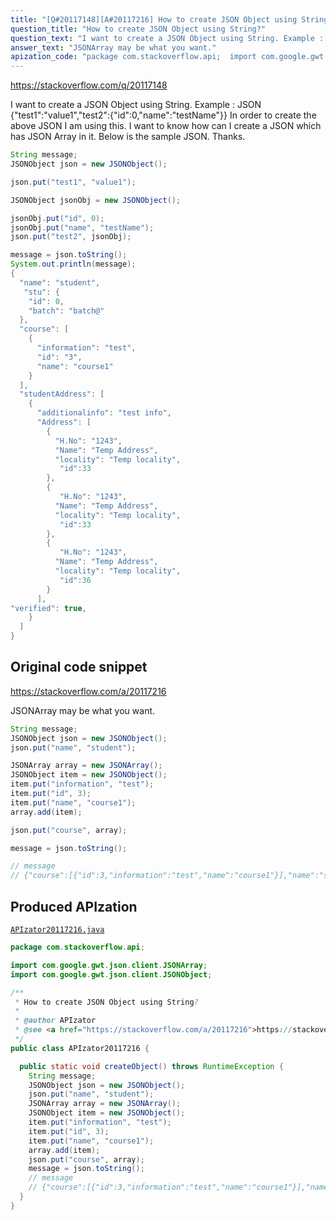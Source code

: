 ```yaml
---
title: "[Q#20117148][A#20117216] How to create JSON Object using String?"
question_title: "How to create JSON Object using String?"
question_text: "I want to create a JSON Object using String. Example :  JSON {\"test1\":\"value1\",\"test2\":{\"id\":0,\"name\":\"testName\"}} In order to create the above JSON I am using this. I want to know how can I create a JSON which has JSON Array in it. Below is the sample JSON. Thanks."
answer_text: "JSONArray may be what you want."
apization_code: "package com.stackoverflow.api;  import com.google.gwt.json.client.JSONArray; import com.google.gwt.json.client.JSONObject;  /**  * How to create JSON Object using String?  *  * @author APIzator  * @see <a href=\"https://stackoverflow.com/a/20117216\">https://stackoverflow.com/a/20117216</a>  */ public class APIzator20117216 {    public static void createObject() throws RuntimeException {     String message;     JSONObject json = new JSONObject();     json.put(\"name\", \"student\");     JSONArray array = new JSONArray();     JSONObject item = new JSONObject();     item.put(\"information\", \"test\");     item.put(\"id\", 3);     item.put(\"name\", \"course1\");     array.add(item);     json.put(\"course\", array);     message = json.toString();     // message     // {\"course\":[{\"id\":3,\"information\":\"test\",\"name\":\"course1\"}],\"name\":\"student\"}   } }"
---
```


https://stackoverflow.com/q/20117148

I want to create a JSON Object using String.
Example : 
JSON {&quot;test1&quot;:&quot;value1&quot;,&quot;test2&quot;:{&quot;id&quot;:0,&quot;name&quot;:&quot;testName&quot;}}
In order to create the above JSON I am using this.
I want to know how can I create a JSON which has JSON Array in it.
Below is the sample JSON.
Thanks.


```java
String message;
JSONObject json = new JSONObject();

json.put("test1", "value1");

JSONObject jsonObj = new JSONObject();

jsonObj.put("id", 0);
jsonObj.put("name", "testName");
json.put("test2", jsonObj);

message = json.toString();
System.out.println(message);
{
  "name": "student",
   "stu": {
    "id": 0,
    "batch": "batch@"
  },
  "course": [
    {
      "information": "test",
      "id": "3",
      "name": "course1"
    }
  ],
  "studentAddress": [
    {
      "additionalinfo": "test info",
      "Address": [
        {
          "H.No": "1243",
          "Name": "Temp Address",
          "locality": "Temp locality",
           "id":33          
        },
        {
           "H.No": "1243",
          "Name": "Temp Address",
          "locality": "Temp locality", 
           "id":33                   
        },        
        {
           "H.No": "1243",
          "Name": "Temp Address",
          "locality": "Temp locality", 
           "id":36                   
        }
      ],
"verified": true,
    }
  ]
}
```


## Original code snippet

https://stackoverflow.com/a/20117216

JSONArray may be what you want.

```java
String message;
JSONObject json = new JSONObject();
json.put("name", "student");

JSONArray array = new JSONArray();
JSONObject item = new JSONObject();
item.put("information", "test");
item.put("id", 3);
item.put("name", "course1");
array.add(item);

json.put("course", array);

message = json.toString();

// message
// {"course":[{"id":3,"information":"test","name":"course1"}],"name":"student"}
```

## Produced APIzation

[`APIzator20117216.java`](https://github.com/pasqualesalza/apization-temp-data/raw/master/apizations/java/APIzator20117216.java)

```java
package com.stackoverflow.api;

import com.google.gwt.json.client.JSONArray;
import com.google.gwt.json.client.JSONObject;

/**
 * How to create JSON Object using String?
 *
 * @author APIzator
 * @see <a href="https://stackoverflow.com/a/20117216">https://stackoverflow.com/a/20117216</a>
 */
public class APIzator20117216 {

  public static void createObject() throws RuntimeException {
    String message;
    JSONObject json = new JSONObject();
    json.put("name", "student");
    JSONArray array = new JSONArray();
    JSONObject item = new JSONObject();
    item.put("information", "test");
    item.put("id", 3);
    item.put("name", "course1");
    array.add(item);
    json.put("course", array);
    message = json.toString();
    // message
    // {"course":[{"id":3,"information":"test","name":"course1"}],"name":"student"}
  }
}

```